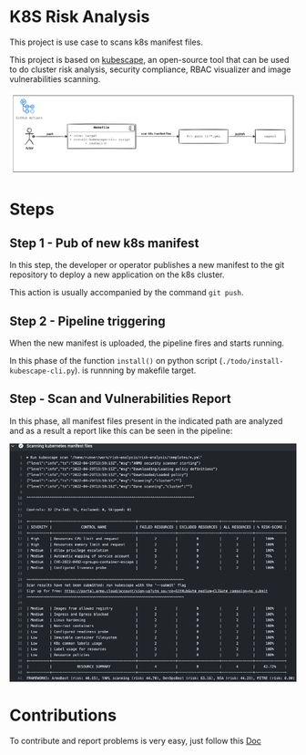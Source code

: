 # K8S Risk Analysis

This project is use case to scans k8s manifest files.

This project is based on [kubescape](https://github.com/armosec/kubescape), an open-source tool that can be used to do cluster risk analysis, security compliance, RBAC visualizer and image vulnerabilities scanning.

![diagram](./assets/diagram.png)

# Steps

## Step 1 - Pub of new k8s manifest

In this step, the developer or operator publishes a new manifest to the git repository to deploy a new application on the k8s cluster. 

This action is usually accompanied by the command ```git push```.

## Step 2 - Pipeline triggering

When the new manifest is uploaded, the pipeline fires and starts running.

In this phase of the function ```install()``` on python script (```./todo/install-kubescape-cli.py```). is runnning by makefile target.

## Step - Scan and Vulnerabilities Report

In this phase, all manifest files present in the indicated path are analyzed and as a result a report like this can be seen in the pipeline:

![report](./assets/report.png)

# Contributions

To contribute and report problems is very easy, just follow this [Doc](https://github.com/moquintanilha/risk-analysis/blob/main/docs/contribution/README.md)


